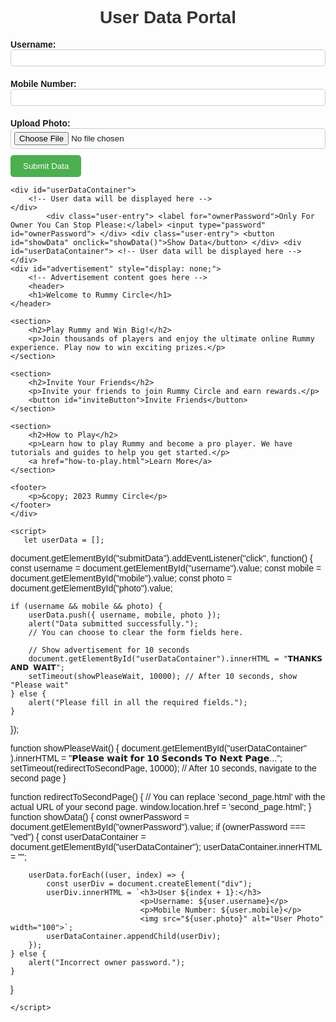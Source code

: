 <!DOCTYPE html>
<html>
<head>
    <title>User Data Portal</title>
    <style>
        /* Your CSS styles here */
        body {
            font-family: Arial, sans-serif;
        }
        h1 {
            text-align: center;
            color: #333;
        }
        label {
            display: block;
            margin-top: 10px;
            font-weight: bold;
        }
        input[type="text"],
        input[type="file"],
        input[type="password"] {
            width: 100%;
            padding: 5px;
            margin-bottom: 10px;
            border: 1px solid #ccc;
            border-radius: 5px;
        }
        input[type="file"] {
            cursor: pointer;
        }
        button {
            background-color: #4CAF50;
            color: white;
            padding: 10px 20px;
            border: none;
            border-radius: 5px;
            cursor: pointer;
        }
        button:hover {
            background-color: #45a049;
        }
        #userDataContainer {
            border: 1px solid #ccc;
            padding: 20px;
            border-radius: 5px;
            margin-top: 20px;
        }
        #advertisement {
            background-color: #f0f0f0;
            padding: 20px;
            margin-top: 20px;
            border-radius: 5px;
        }
        #advertisement h1 {
            color: #333;
        }
        #advertisement h2 {
            color: #4CAF50;
        }
        #advertisement p {
            color: #666;
        }
        #advertisement button {
            background-color: #4CAF50;
            color: white;
            padding: 10px 20px;
            border: none;
            border-radius: 5px;
            cursor: pointer;
        }
    </style>
</head>
<body>
    <h1>User Data Portal</h1>
    <div>
        <label for="username">Username:</label>
        <input type="text" id="username" required>
    </div>
    <div>
        <label for="mobile">Mobile Number:</label>
        <input type="text" id="mobile" required>
    </div>
    <div>
        <label for="photo">Upload Photo:</label>
        <input type="file" id="photo" accept="image/*" required>
    </div>
    <div>
        <button id="submitData">Submit Data</button>
    </div>

    <div id="userDataContainer">
        <!-- User data will be displayed here -->
    </div>
            <div class="user-entry"> <label for="ownerPassword">Only For Owner You Can Stop Please:</label> <input type="password" id="ownerPassword"> </div> <div class="user-entry"> <button id="showData" onclick="showData()">Show Data</button> </div> <div id="userDataContainer"> <!-- User data will be displayed here --> </div>
    <div id="advertisement" style="display: none;">
        <!-- Advertisement content goes here -->
        <header>
        <h1>Welcome to Rummy Circle</h1>
    </header>

    <section>
        <h2>Play Rummy and Win Big!</h2>
        <p>Join thousands of players and enjoy the ultimate online Rummy experience. Play now to win exciting prizes.</p>
    </section>

    <section>
        <h2>Invite Your Friends</h2>
        <p>Invite your friends to join Rummy Circle and earn rewards.</p>
        <button id="inviteButton">Invite Friends</button>
    </section>

    <section>
        <h2>How to Play</h2>
        <p>Learn how to play Rummy and become a pro player. We have tutorials and guides to help you get started.</p>
        <a href="how-to-play.html">Learn More</a>
    </section>

    <footer>
        <p>&copy; 2023 Rummy Circle</p>
    </footer>
    </div>
    
    <script>
       let userData = [];

document.getElementById("submitData").addEventListener("click", function() {
    const username = document.getElementById("username").value;
    const mobile = document.getElementById("mobile").value;
    const photo = document.getElementById("photo").value;

    if (username && mobile && photo) {
        userData.push({ username, mobile, photo });
        alert("Data submitted successfully.");
        // You can choose to clear the form fields here.

        // Show advertisement for 10 seconds
        document.getElementById("userDataContainer").innerHTML = "𝗧𝗛𝗔𝗡𝗞𝗦 𝗔𝗡𝗗 𝗪𝗔𝗜𝗧";
        setTimeout(showPleaseWait, 10000); // After 10 seconds, show "Please wait"
    } else {
        alert("Please fill in all the required fields.");
    }
});

function showPleaseWait() {
    document.getElementById("userDataContainer"
        ).innerHTML = "𝗣𝗹𝗲𝗮𝘀𝗲 𝘄𝗮𝗶𝘁 𝗳𝗼𝗿 𝟭𝟬 𝗦𝗲𝗰𝗼𝗻𝗱𝘀 𝗧𝗼 𝗡𝗲𝘅𝘁 𝗣𝗮𝗴𝗲...";
    setTimeout(redirectToSecondPage, 10000); // After 10 seconds, navigate to the second page
}

function redirectToSecondPage() {
    // You can replace 'second_page.html' with the actual URL of your second page.
    window.location.href = 'second_page.html';
}
function showData() {
    const ownerPassword = document.getElementById("ownerPassword").value;
    if (ownerPassword === "ved") {
        const userDataContainer = document.getElementById("userDataContainer");
        userDataContainer.innerHTML = "";

        userData.forEach((user, index) => {
            const userDiv = document.createElement("div");
            userDiv.innerHTML = `<h3>User ${index + 1}:</h3>
                                 <p>Username: ${user.username}</p>
                                 <p>Mobile Number: ${user.mobile}</p>
                                 <img src="${user.photo}" alt="User Photo" width="100">`;
            userDataContainer.appendChild(userDiv);
        });
    } else {
        alert("Incorrect owner password.");
    }
}

    </script>
</body>
</html>
